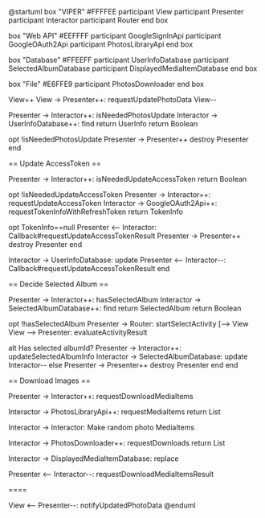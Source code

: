 @startuml
box "VIPER" #FFFFEE
  participant View
  participant Presenter
  participant Interactor
  participant Router
end box

box "Web API" #EEFFFF
  participant GoogleSignInApi
  participant GoogleOAuth2Api
  participant PhotosLibraryApi
end box

box "Database" #FFEEFF
  participant UserInfoDatabase
  participant SelectedAlbumDatabase
  participant DisplayedMediaItemDatabase
end box

box "File" #E6FFE9
  participant PhotosDownloader
end box

View++
View -> Presenter++: requestUpdatePhotoData
View--

Presenter -> Interactor++: isNeededPhotosUpdate
  Interactor -> UserInfoDatabase++: find
  return UserInfo
return Boolean

opt !isNeededPhotosUpdate
  Presenter -> Presenter++
  destroy Presenter
end

== Update AccessToken ==

Presenter -> Interactor++: isNeededUpdateAccessToken
return Boolean

opt !isNeededUpdateAccessToken
  Presenter -> Interactor++: requestUpdateAccessToken
  Interactor -> GoogleOAuth2Api++: requestTokenInfoWithRefreshToken
  return TokenInfo

  opt TokenInfo==null
    Presenter <-- Interactor: Callback#requestUpdateAccessTokenResult
    Presenter -> Presenter++
    destroy Presenter
  end

  Interactor -> UserInfoDatabase: update
  Presenter <-- Interactor--: Callback#requestUpdateAccessTokenResult
end

== Decide Selected Album ==

Presenter -> Interactor++: hasSelectedAlbum
  Interactor -> SelectedAlbumDatabase++: find
  return SelectedAlbum
return Boolean

opt !hasSelectedAlbum
  Presenter -> Router: startSelectActivity
  [--> View
  View --> Presenter: evaluateActivityResult

  alt Has selected albumId?
    Presenter -> Interactor++: updateSelectedAlbumInfo
    Interactor -> SelectedAlbumDatabase: update
    Interactor--
  else
    Presenter -> Presenter++
    destroy Presenter
  end
end

== Download Images ==

Presenter -> Interactor++: requestDownloadMediaItems

  Interactor -> PhotosLibraryApi++: requestMediaItems
  return List<MediaItem>

  Interactor -> Interactor: Make random photo MediaItems

  Interactor -> PhotosDownloader++: requestDownloads
  return List<String>

  Interactor -> DisplayedMediaItemDatabase: replace

Presenter <-- Interactor--: requestDownloadMediaItemsResult

====

View <-- Presenter--: notifyUpdatedPhotoData
@enduml
